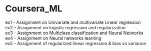 # Coursera_ML
ex1 - Assignment on Univariate and multivariate Linear regression  
ex2 - Assignment on logistic regression and regularization  
ex3 - Assignment on Multiclass classification and Neural Networks  
ex4 - Assignment on Neural networks learning  
ex5 - Assignment of regularized linear regression & bias vs variance
